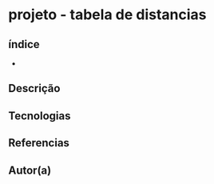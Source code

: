# projeto - tabela de distancias

## índice 

*

## Descrição

## Tecnologias

## Referencias

## Autor(a)
